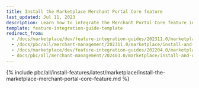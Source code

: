 ```yaml
---
title: Install the Marketplace Merchant Portal Core feature
last_updated: Jul 11, 2023
description: Learn how to integrate the Merchant Portal Core feature into a Spryker B2B Marketplace project.
template: feature-integration-guide-template
redirect_from:
  - /docs/marketplace/dev/feature-integration-guides/202311.0/marketplace-merchant-portal-core-feature-integration.html  - 
  - /docs/pbc/all/merchant-management/202311.0/marketplace/install-and-upgrade/install-the-marketplace-merchant-portal-core-feature.html
  - /docs/marketplace/dev/feature-integration-guides/202204.0/marketplace-merchant-portal-core-feature-integration.html
  - docs/pbc/all/merchant-management/202403.0/marketplace/install-and-upgrade/install-features/install-the-marketplace-merchant-portal-core-feature.html
---
```


{% include pbc/all/install-features/latest/marketplace/install-the-marketplace-merchant-portal-core-feature.md %} <!-- To edit, see /_includes/pbc/all/install-features/202410.0/marketplace/install-the-marketplace-merchant-portal-core-feature.md -->

